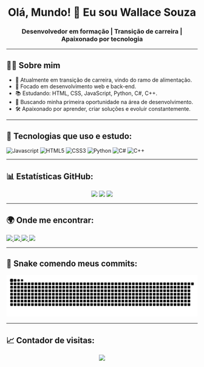 <h1 align="center">Olá, Mundo! 👋 Eu sou Wallace Souza</h1>
<h3 align="center">Desenvolvedor em formação | Transição de carreira | Apaixonado por tecnologia</h3>

---

## 👨‍💻 Sobre mim

- 🔄 Atualmente em transição de carreira, vindo do ramo de alimentação.
- 🚀 Focado em desenvolvimento web e back-end.
- 📚 Estudando: HTML, CSS, JavaScript, Python, C#, C++.
- 🎯 Buscando minha primeira oportunidade na área de desenvolvimento.
- 🛠️ Apaixonado por aprender, criar soluções e evoluir constantemente.

---

## 🚀 Tecnologias que uso e estudo:

<div align="left">
  <img src="https://cdn.jsdelivr.net/gh/devicons/devicon/icons/javascript/javascript-original.svg" height="40" alt="Javascript"/>
  <img src="https://cdn.jsdelivr.net/gh/devicons/devicon/icons/html5/html5-original.svg" height="40" alt="HTML5"/>
  <img src="https://cdn.jsdelivr.net/gh/devicons/devicon/icons/css3/css3-original.svg" height="40" alt="CSS3"/>
  <img src="https://cdn.jsdelivr.net/gh/devicons/devicon/icons/python/python-original.svg" height="40" alt="Python"/>
  <img src="https://cdn.jsdelivr.net/gh/devicons/devicon/icons/csharp/csharp-original.svg" height="40" alt="C#"/>
  <img src="https://cdn.jsdelivr.net/gh/devicons/devicon/icons/cplusplus/cplusplus-original.svg" height="40" alt="C++"/>
</div>

---

## 📊 Estatísticas GitHub:

<div align="center">
  <img src="https://github-readme-stats.vercel.app/api?username=WallaceSouzapy&show_icons=true&theme=dracula&locale=pt-br&count_private=true" height="150"/>
  <img src="https://streak-stats.demolab.com/?user=WallaceSouzapy&locale=pt-br&theme=dracula&hide_border=false" height="150"/>
  <img src="https://github-readme-stats.vercel.app/api/top-langs/?username=WallaceSouzapy&layout=compact&langs_count=6&theme=dracula" height="150"/>
</div>

---

## 🌍 Onde me encontrar:

<div align="left">
  <a href="https://www.instagram.com/wallacewho96/" target="_blank">
    <img src="https://img.shields.io/badge/Instagram-%23E4405F.svg?style=for-the-badge&logo=instagram&logoColor=white"/>
  </a>
  
  <a href="mailto:wallacev.souza@uni9.edu.br" target="_blank">
    <img src="https://img.shields.io/badge/Gmail-D14836?style=for-the-badge&logo=gmail&logoColor=white"/>
  </a>

  <a href="https://www.linkedin.com/in/seu-usuario-linkedin/" target="_blank">
    <img src="https://img.shields.io/badge/LinkedIn-0077B5.svg?style=for-the-badge&logo=linkedin&logoColor=white"/>
  </a>

  <a href="https://codepen.io/WALLACE-WILLIAM-VIRGILIO-DE-SOUZA" target="_blank">
    <img src="https://img.shields.io/badge/Codepen-000000?style=for-the-badge&logo=codepen&logoColor=white"/>
  </a>
</div>

---

## 🐍 Snake comendo meus commits:

<img src="https://raw.githubusercontent.com/WallaceSouzapy/WallaceSouzapy/output/snake.svg" alt="Snake animation"/>

---

## 📈 Contador de visitas:

<div align="center">
  <img src="https://profile-counter.glitch.me/WallaceSouzapy/count.svg"/>
</div>
